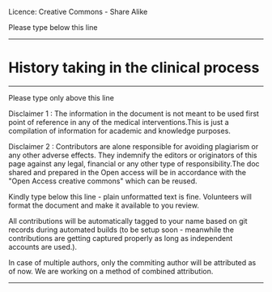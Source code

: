 Licence: Creative Commons - Share Alike

Please type below this line

-----------------------------

# History taking in the clinical process #





-----------------------------

Please type only above this line

Disclaimer 1 :
The information in the document is not meant to be used first point of reference in any of the medical interventions.This is just a compilation of information for academic and knowledge purposes.

Disclaimer 2 :
Contributors are alone responsible for avoiding plagiarism or any other adverse effects. They indemnify the editors or originators of this page against any legal, financial or any other type of responsibility.The doc shared and prepared in the Open access will be in accordance with the "Open Access creative commons" which can be reused.

Kindly type below this line - plain unformatted text is fine.
Volunteers will format the document and make it available to you review.

All contributions will be automatically tagged to your name based on git records during automated builds (to be setup soon -
meanwhile the contributions are getting captured properly as long as independent accounts are used.). 

In case of multiple authors, only the commiting author will be attributed as of now. We are working on a method of 
combined attribution.

----------------------------------------------------------------

